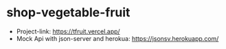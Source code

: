 # shop-vegetable-fruit

* Project-link: https://tfruit.vercel.app/
* Mock Api with json-server and herokua: https://jsonsv.herokuapp.com/
